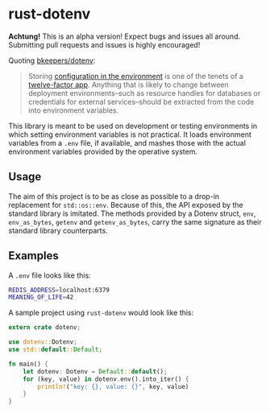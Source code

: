 rust-dotenv
====

**Achtung!** This is an alpha version! Expect bugs and issues all around.
Submitting pull requests and issues is highly encouraged!

Quoting [bkeepers/dotenv](https://github.com/bkeepers/dotenv):

> Storing [configuration in the environment](http://www.12factor.net/config)
> is one of the tenets of a [twelve-factor app](http://www.12factor.net/).
> Anything that is likely to change between deployment environments–such as
> resource handles for databases or credentials for external services–should
> be extracted from the code into environment variables.

This library is meant to be used on development or testing environments in
which setting environment variables is not practical. It loads environment
variables from a `.env` file, if available, and mashes those with the actual
environment variables provided by the operative system.

Usage
----

The aim of this project is to be as close as possible to a drop-in replacement
for `std::os::env`. Because of this, the API exposed by the standard library
is imitated. The methods provided by a Dotenv struct, `env`, `env_as_bytes`,
`getenv` and `getenv_as_bytes`, carry the same signature as their standard
library counterparts.

Examples
----

A `.env` file looks like this:

```sh
REDIS_ADDRESS=localhost:6379
MEANING_OF_LIFE=42
```

A sample project using `rust-dotenv` would look like this:

```rust
extern crate dotenv;

use dotenv::Dotenv;
use std::default::Default;

fn main() {
    let dotenv: Dotenv = Default::default();
    for (key, value) in dotenv.env().into_iter() {
        println!("key: {}, value: {}", key, value)
    }
}
```
